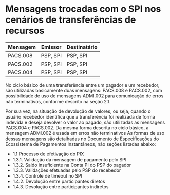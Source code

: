 # Mensagens trocadas com o SPI nos cenários de transferências de recursos

|Mensagem |Emissor |Destinatário|
|---------|--------|------------|
|PACS.008 |PSP, SPI |PSP, SPI|
|PACS.002 |PSP, SPI |PSP, SPI|
|PACS.004 |PSP, SPI |PSP, SPI|


No ciclo básico de uma transferência entre um pagador e um recebedor, são utilizadas 
basicamente duas mensagens: PACS.008 e PACS.002, com possibilidade de uso de 
mensagens ADMI.002 para comunicação de erros não terminativos, conforme descrito na 
seção 2.1.

Por sua vez, na situação de devolução de valores, ou seja, quando o usuário recebedor 
identifica que a transferência foi realizada de forma indevida e deseja devolver o valor ao 
pagado, são utilizadas as mensagens PACS.004 e PACS.002. Da mesma forma descrita no 
ciclo básico, a mensagem ADMI.002 é usada em erros não terminativos
As formas de uso dessas mensagens são detalhadas no Documento de Especificações do 
Ecossistema de Pagamentos Instantâneos, não seções listadas abaixo:


- 1.1 Processo de efetivação do PIX
- 1.3.1. Validação da mensagem de pagamento pelo SPI
- 1.3.2. Saldo insuficiente na Conta PI do PSP do pagador
- 1.3.3. Validações efetuadas pelo PSP do recebedor
- 1.3.4. Controle de timeout no SPI
- 1.4.2. Devolução entre participantes diretos
- 1.4.3. Devolução entre participantes indiretos


